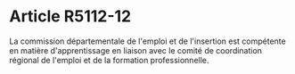 # Article R5112-12

  
La commission départementale de l'emploi et de l'insertion est compétente en matière d'apprentissage en liaison avec le comité de coordination régional de l'emploi et de la formation professionnelle.